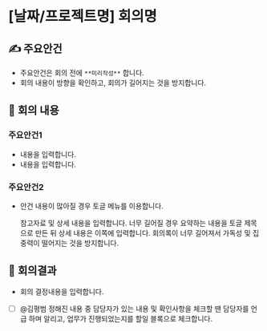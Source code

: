 # [날짜/프로젝트명] 회의명

## ✍ 주요안건

- 주요안건은 회의 전에 `**미리작성**` 합니다.
- 회의 내용이 방향을 확인하고, 회의가 길어지는 것을 방지합니다.

## 📑 회의 내용

### 주요안건1

- 내용을 입력합니다.
- 내용을 입력합니다.

### 주요안건2

- 안건 내용이 많아질 경우 토글 메뉴를 이용합니다.
    
    참고자료 및 상세 내용을 입력합니다.
    너무 길어질 경우 요약하는 내용을 토글 제목으로 만든 뒤 상세 내용은 이쪽에 입력합니다. 회의록이 너무 길어져서  가독성 및 집중력이 떨어지는 것을 방지합니다. 
    

## 📢 회의결과

- 회의 결정내용을 입력합니다.
- [ ]  @김평범 정해진 내용 중 담당자가 있는 내용 및 확인사항을 체크할 땐 담당자를 언급 하며 알리고, 업무가 진행되었는지를 할일 블록으로 체크합니다.
